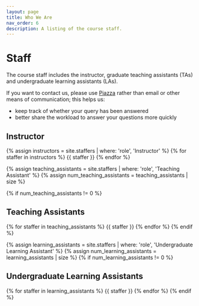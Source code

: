 ```yaml
---
layout: page
title: Who We Are
nav_order: 6
description: A listing of the course staff.
---
```


# Staff

The course staff includes the instructor, graduate teaching assistants (TAs) and undergraduate learning assistants (LAs).

If you want to contact us, please use [Piazza](https://piazza.com/ucsb/Fall2023/cmpsc16) rather than email or other means of communication; this helps us:

* keep track of whether your query has been answered
* better share the workload to answer your questions more quickly

## Instructor

{% assign instructors = site.staffers | where: 'role', 'Instructor' %}
{% for staffer in instructors %}
{{ staffer }}
{% endfor %}

{% assign teaching_assistants = site.staffers | where: 'role', 'Teaching Assistant' %}
{% assign num_teaching_assistants = teaching_assistants | size %}

{% if num_teaching_assistants != 0 %}

## Teaching Assistants

{% for staffer in teaching_assistants %}
{{ staffer }}
{% endfor %}
{% endif %}

{% assign learning_assistants = site.staffers | where: 'role', 'Undergraduate Learning Assistant' %}
{% assign num_learning_assistants = learning_assistants | size %}
{% if num_learning_assistants != 0 %}

## Undergraduate Learning Assistants

{% for staffer in learning_assistants %}
{{ staffer }}
{% endfor %}
{% endif %}
